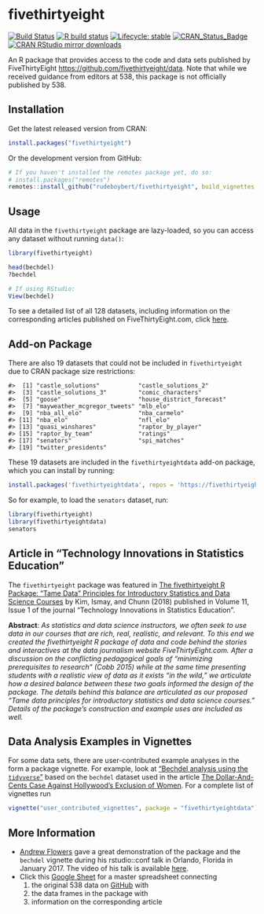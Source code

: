 
<!-- README.md is generated from README.Rmd. Please edit that file -->

# fivethirtyeight

<!-- badges: start -->

[![Build
Status](https://travis-ci.org/rudeboybert/fivethirtyeight.svg?branch=master)](https://travis-ci.org/rudeboybert/fivethirtyeight)
[![R build
status](https://github.com/rudeboybert/fivethirtyeight/workflows/R-CMD-check/badge.svg)](https://github.com/rudeboybert/fivethirtyeight/actions)
[![Lifecycle:
stable](https://img.shields.io/badge/lifecycle-stable-brightgreen.svg)](https://www.tidyverse.org/lifecycle/#stable)
[![CRAN\_Status\_Badge](https://www.r-pkg.org/badges/version/fivethirtyeight)](https://cran.r-project.org/package=fivethirtyeight)
[![CRAN RStudio mirror
downloads](https://cranlogs.r-pkg.org/badges/fivethirtyeight)](https://www.r-pkg.org/pkg/fivethirtyeight)
<!-- badges: end -->

An R package that provides access to the code and data sets published by
FiveThirtyEight <https://github.com/fivethirtyeight/data>. Note that
while we received guidance from editors at 538, this package is not
officially published by 538.

## Installation

Get the latest released version from CRAN:

``` r
install.packages("fivethirtyeight")
```

Or the development version from GitHub:

``` r
# If you haven't installed the remotes package yet, do so:
# install.packages("remotes")
remotes::install_github("rudeboybert/fivethirtyeight", build_vignettes = TRUE)
```

## Usage

All data in the `fivethirtyeight` package are lazy-loaded, so you can
access any dataset without running `data()`:

``` r
library(fivethirtyeight)

head(bechdel)
?bechdel

# If using RStudio:
View(bechdel)
```

To see a detailed list of all 128 datasets, including information on the
corresponding articles published on FiveThirtyEight.com, click
[here](https://fivethirtyeight-r.netlify.app/articles/fivethirtyeight.html).

## Add-on Package

There are also 19 datasets that could not be included in
`fivethirtyeight` due to CRAN package size restrictions:

    #>  [1] "castle_solutions"           "castle_solutions_2"        
    #>  [3] "castle_solutions_3"         "comic_characters"          
    #>  [5] "goose"                      "house_district_forecast"   
    #>  [7] "mayweather_mcgregor_tweets" "mlb_elo"                   
    #>  [9] "nba_all_elo"                "nba_carmelo"               
    #> [11] "nba_elo"                    "nfl_elo"                   
    #> [13] "quasi_winshares"            "raptor_by_player"          
    #> [15] "raptor_by_team"             "ratings"                   
    #> [17] "senators"                   "spi_matches"               
    #> [19] "twitter_presidents"

These 19 datasets are included in the `fivethirtyeightdata` add-on
package, which you can install by
running:

``` r
install.packages('fivethirtyeightdata', repos = 'https://fivethirtyeightdata.github.io/drat/', type = 'source')
```

So for example, to load the `senators` dataset, run:

``` r
library(fivethirtyeight)
library(fivethirtyeightdata)
senators
```

## Article in “Technology Innovations in Statistics Education”

The `fivethirtyeight` package was featured in [The fivethirtyeight R
Package: “Tame Data” Principles for Introductory Statistics and Data
Science Courses](https://escholarship.org/uc/item/0rx1231m) by Kim,
Ismay, and Chunn (2018) published in Volume 11, Issue 1 of the journal
“Technology Innovations in Statistics Education”.

**Abstract**: *As statistics and data science instructors, we often seek
to use data in our courses that are rich, real, realistic, and relevant.
To this end we created the fivethirtyeight R package of data and code
behind the stories and interactives at the data journalism website
FiveThirtyEight.com. After a discussion on the conflicting pedagogical
goals of “minimizing prerequisites to research” (Cobb 2015) while at the
same time presenting students with a realistic view of data as it exists
“in the wild,” we articulate how a desired balance between these two
goals informed the design of the package. The details behind this
balance are articulated as our proposed “Tame data principles for
introductory statistics and data science courses.” Details of the
package’s construction and example uses are included as well.*

## Data Analysis Examples in Vignettes

For some data sets, there are user-contributed example analyses in the
form a package vignette. For example, look at [“Bechdel analysis using
the
`tidyverse`”](https://fivethirtyeightdata.github.io/fivethirtyeightdata/articles/bechdel.html)
based on the `bechdel` dataset used in the article [The Dollar-And-Cents
Case Against Hollywood’s Exclusion of
Women](https://fivethirtyeight.com/features/the-dollar-and-cents-case-against-hollywoods-exclusion-of-women).
For a complete list of vignettes run

``` r
vignette("user_contributed_vignettes", package = "fivethirtyeightdata")
```

## More Information

  - [Andrew
    Flowers](https://www.linkedin.com/in/andrew-flowers-1319934/) gave a
    great demonstration of the package and the `bechdel` vignette during
    his rstudio::conf talk in Orlando, Florida in January 2017. The
    video of his talk is available
    [here](https://rstudio.com/resources/rstudioconf-2017/finding-and-telling-stories-with-r/).
  - Click this [Google
    Sheet](https://docs.google.com/spreadsheets/d/1IMWAHNPIDzplafWW6AGnGyHmB1BMjohEw_V5HmT70Gs/edit#gid=840984416)
    for a master spreadsheet connecting
    1.  the original 538 data on
        [GitHub](https://github.com/fivethirtyeight/data) with
    2.  the data frames in the package with
    3.  information on the corresponding article
